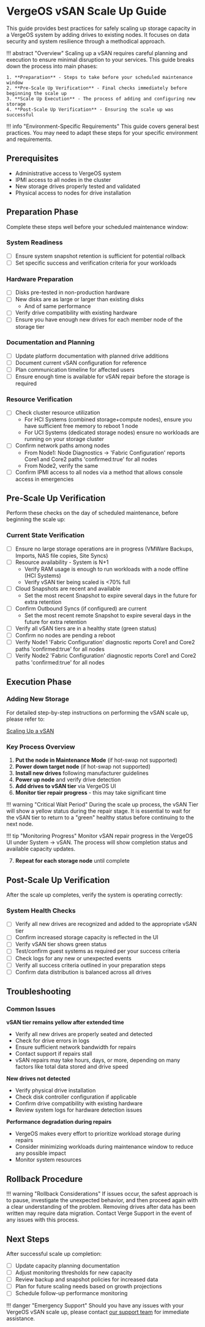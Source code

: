 # VergeOS vSAN Scale Up Guide

This guide provides best practices for safely scaling up storage capacity in a VergeOS system by adding drives to existing nodes. It focuses on data security and system resilience through a methodical approach.

!!! abstract "Overview"
    Scaling up a vSAN requires careful planning and execution to ensure minimal disruption to your services. This guide breaks down the process into main phases:

    1. **Preparation** - Steps to take before your scheduled maintenance window
    2. **Pre-Scale Up Verification** - Final checks immediately before beginning the scale up
    3. **Scale Up Execution** - The process of adding and configuring new storage
    4. **Post-Scale Up Verification** - Ensuring the scale up was successful

!!! info "Environment-Specific Requirements"
    This guide covers general best practices. You may need to adapt these steps for your specific environment and requirements.

## Prerequisites

- Administrative access to VergeOS system
- IPMI access to all nodes in the cluster
- New storage drives properly tested and validated
- Physical access to nodes for drive installation

## Preparation Phase

Complete these steps well before your scheduled maintenance window:

### System Readiness

- [ ] Ensure system snapshot retention is sufficient for potential rollback
- [ ] Set specific success and verification criteria for your workloads

### Hardware Preparation

- [ ] Disks pre-tested in non-production hardware
- [ ] New disks are as large or larger than existing disks
    -  And of same performance
- [ ] Verify drive compatibility with existing hardware
- [ ] Ensure you have enough new drives for each member node of the storage tier

### Documentation and Planning

- [ ] Update platform documentation with planned drive additions
- [ ] Document current vSAN configuration for reference
- [ ] Plan communication timeline for affected users
- [ ] Ensure enough time is available for vSAN repair before the storage is required

### Resource Verification

- [ ] Check cluster resource utilization
    - For HCI Systems (combined storage+compute nodes), ensure you have sufficient free memory to reboot 1 node
    - For UCI Systems (dedicated storage nodes) ensure no workloads are running on your storage cluster
- [ ] Confirm network paths among nodes
    - From Node1: Node Diagnostics -> 'Fabric Configuration' reports Core1 and Core2 paths 'confirmed:true' for all nodes
    - From Node2, verify the same
- [ ] Confirm IPMI access to all nodes via a method that allows console access in emergencies

## Pre-Scale Up Verification

Perform these checks on the day of scheduled maintenance, before beginning the scale up:

### Current State Verification

- [ ] Ensure no large storage operations are in progress (VMWare Backups, Imports, NAS file copies, Site Syncs)
- [ ] Resource availability - System is N+1
    - Verify RAM usage is enough to run workloads with a node offline (HCI Systems)
    - Verify vSAN tier being scaled is <70% full
- [ ] Cloud Snapshots are recent and available
    - Set the most recent Snapshot to expire several days in the future for extra retention
- [ ] Confirm Outbound Syncs (if configured) are current
    -  Set the most recent remote Snapshot to expire several days in the future for extra retention
- [ ] Verify all vSAN tiers are in a healthy state (green status)
- [ ] Confirm no nodes are pending a reboot
- [ ] Verify Node1 'Fabric Configuration' diagnostic reports Core1 and Core2 paths 'confirmed:true' for all nodes
- [ ] Verify Node2 'Fabric Configuration' diagnostic reports Core1 and Core2 paths 'confirmed:true' for all nodes

## Execution Phase

### Adding New Storage

For detailed step-by-step instructions on performing the vSAN scale up, please refer to:

[Scaling Up a vSAN](/knowledge-base/scaling-up-a-vsan)

### Key Process Overview

1. **Put the node in Maintenance Mode** (if hot-swap not supported)
1. **Power down target node** (if hot-swap not supported)
2. **Install new drives** following manufacturer guidelines
3. **Power up node** and verify drive detection
4. **Add drives to vSAN tier** via VergeOS UI
5. **Monitor tier repair progress** - this may take significant time

!!! warning "Critical Wait Period"
    During the scale up process, the vSAN Tier will show a yellow status during the repair stage. It is essential to wait for the vSAN tier to return to a "green" healthy status before continuing to the next node.

!!! tip "Monitoring Progress"
    Monitor vSAN repair progress in the VergeOS UI under System -> vSAN. The process will show completion status and available capacity updates.

7. **Repeat for each storage node** until complete

## Post-Scale Up Verification

After the scale up completes, verify the system is operating correctly:

### System Health Checks

- [ ] Verify all new drives are recognized and added to the appropriate vSAN tier
- [ ] Confirm increased storage capacity is reflected in the UI
- [ ] Verify vSAN tier shows green status
- [ ] Test/confirm guest systems as required per your success criteria
- [ ] Check logs for any new or unexpected events
- [ ] Verify all success criteria outlined in your preparation steps
- [ ] Confirm data distribution is balanced across all drives

## Troubleshooting

### Common Issues

**vSAN tier remains yellow after extended time**

- Verify all new drives are properly seated and detected
- Check for drive errors in logs
- Ensure sufficient network bandwidth for repairs
- Contact support if repairs stall
- vSAN repairs may take hours, days, or more, depending on many factors like total data stored and drive speed

**New drives not detected**

- Verify physical drive installation
- Check disk controller configuration if applicable
- Confirm drive compatibility with existing hardware
- Review system logs for hardware detection issues

**Performance degradation during repairs**

- VergeOS makes every effort to prioritize workload storage during repairs
- Consider minimizing workloads during maintenance window to reduce any possible impact
- Monitor system resources

## Rollback Procedure

!!! warning "Rollback Considerations"
    If issues occur, the safest approach is to pause, investigate the unexpected behavior, and then proceed again with a clear understanding of the problem. Removing drives after data has been written may require data migration. Contact Verge Support in the event of any issues with this process.


## Next Steps

After successful scale up completion:

- [ ] Update capacity planning documentation
- [ ] Adjust monitoring thresholds for new capacity
- [ ] Review backup and snapshot policies for increased data
- [ ] Plan for future scaling needs based on growth projections
- [ ] Schedule follow-up performance monitoring

!!! danger "Emergency Support"
    Should you have any issues with your VergeOS vSAN scale up, please contact [our support team](/support) for immediate assistance.
